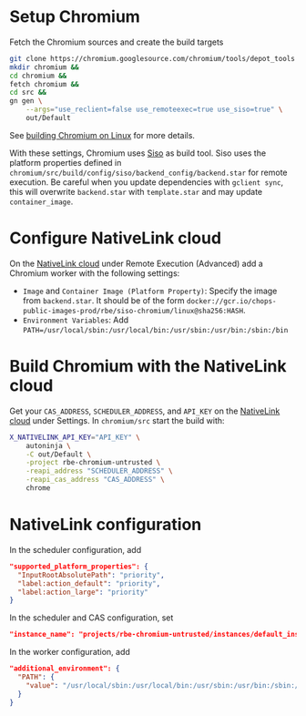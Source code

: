 # Setup Chromium

Fetch the Chromium sources and create the build targets
```bash
git clone https://chromium.googlesource.com/chromium/tools/depot_tools &&
mkdir chromium &&
cd chromium &&
fetch chromium &&
cd src &&
gn gen \
    --args="use_reclient=false use_remoteexec=true use_siso=true" \
    out/Default
```

See
[building Chromium on Linux](https://chromium.googlesource.com/chromium/src/+/main/docs/linux/build_instructions.md)
for more details.

With these settings, Chromium uses
[Siso](https://chromium.googlesource.com/infra/infra/+/refs/heads/main/go/src/infra/build/siso/)
as build tool.
Siso uses the platform properties defined in
`chromium/src/build/config/siso/backend_config/backend.star`
for remote execution.
Be careful when you update dependencies with `gclient sync`, this will overwrite
`backend.star` with `template.star` and may update `container_image`.

# Configure NativeLink cloud

On the [NativeLink cloud](https://app.nativelink.com/) under Remote Execution
(Advanced) add a Chromium worker with the following settings:
- `Image` and `Container Image (Platform Property)`: Specify the image from
    `backend.star`. It should be of the form
    `docker://gcr.io/chops-public-images-prod/rbe/siso-chromium/linux@sha256:HASH`.
- `Environment Variables`: Add
    `PATH=/usr/local/sbin:/usr/local/bin:/usr/sbin:/usr/bin:/sbin:/bin`

# Build Chromium with the NativeLink cloud

Get your `CAS_ADDRESS`, `SCHEDULER_ADDRESS`, and `API_KEY` on the
[NativeLink cloud](https://app.nativelink.com/) under Settings.
In `chromium/src` start the build with:
```bash
X_NATIVELINK_API_KEY="API_KEY" \
    autoninja \
    -C out/Default \
    -project rbe-chromium-untrusted \
    -reapi_address "SCHEDULER_ADDRESS" \
    -reapi_cas_address "CAS_ADDRESS" \
    chrome
```

# NativeLink configuration

In the scheduler configuration, add
```json
"supported_platform_properties": {
  "InputRootAbsolutePath": "priority",
  "label:action_default": "priority",
  "label:action_large": "priority"
}
```

In the scheduler and CAS configuration, set
```json
"instance_name": "projects/rbe-chromium-untrusted/instances/default_instance"
```

In the worker configuration, add
```json
"additional_environment": {
  "PATH": {
    "value": "/usr/local/sbin:/usr/local/bin:/usr/sbin:/usr/bin:/sbin:/bin"
  }
}
```
